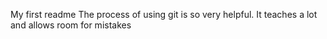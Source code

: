 My first readme
The process of using git is so very helpful.
It teaches a lot and allows room for mistakes
